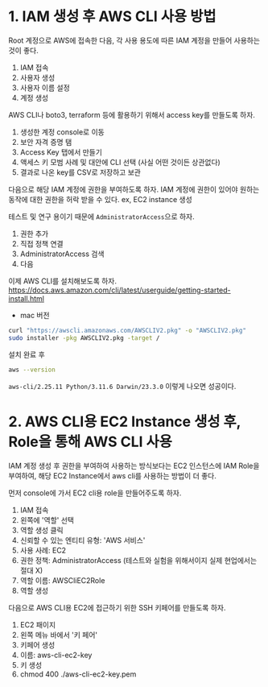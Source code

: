 # 1. IAM 생성 후 AWS CLI 사용 방법
Root 계정으로 AWS에 접속한 다음, 각 사용 용도에 따른 IAM 계정을 만들어 사용하는 것이 좋다.

1. IAM 접속
2. 사용자 생성
3. 사용자 이름 설정
4. 계정 생성

AWS CLI나 boto3, terraform 등에 활용하기 위해서 access key를 만들도록 하자.

1. 생성한 계정 console로 이동
2. 보안 자격 증명 탬
3. Access Key 탭에서 만들기
4. 액세스 키 모범 사례 및 대안에 CLI 선택 (사실 어떤 것이든 상관없다)
5. 결과로 나온 key를 CSV로 저장하고 보관

다음으로 해당 IAM 계정에 권한을 부여하도록 하자. IAM 계정에 권한이 있어야 원하는 동작에 대한 권한을 허락 받을 수 있다. ex, EC2 instance 생성

테스트 및 연구 용이기 때문에 `AdministratorAccess`으로 하자.

1. 권한 추가
2. 직접 정책 연결
3. AdministratorAccess 검색
4. 다음

이제 AWS CLI를 설치해보도록 하자.
https://docs.aws.amazon.com/cli/latest/userguide/getting-started-install.html

- mac 버전
```sh
curl "https://awscli.amazonaws.com/AWSCLIV2.pkg" -o "AWSCLIV2.pkg"
sudo installer -pkg AWSCLIV2.pkg -target /
```

설치 완료 후

```sh
aws --version
```
`aws-cli/2.25.11 Python/3.11.6 Darwin/23.3.0` 이렇게 나오면 성공이다.

# 2. AWS CLI용 EC2 Instance 생성 후, Role을 통해 AWS CLI 사용
IAM 계정 생성 후 권한을 부여하여 사용하는 방식보다는 EC2 인스턴스에 IAM Role을 부여하여, 해당 EC2 Instance에서 aws cli를 사용하는 방법이 더 좋다.

먼저 console에 가서 EC2 cli용 role을 만들어주도록 하자.
1. IAM 접속
2. 왼쪽에 '역할' 선택
3. 역할 생성 클릭
4. 신뢰할 수 있는 엔티티 유형: 'AWS 서비스'
5. 사용 사례: EC2
6. 권한 정책: AdministratorAccess (테스트와 실험을 위해서이지 실제 현업에서는 절대 X)
7. 역할 이름: AWSCliEC2Role
8. 역할 생성

다음으로 AWS CLI용 EC2에 접근하기 위한 SSH 키페어를 만들도록 하자.
1. EC2 패이지
2. 왼쪽 메뉴 바에서 '키 페어'
3. 키페어 생성
4. 이름: aws-cli-ec2-key
5. 키 생성
6. chmod 400 ./aws-cli-ec2-key.pem